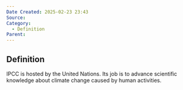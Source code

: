 ```yaml
---
Date Created: 2025-02-23 23:43
Source: 
Category:
  - Definition
Parent:
---
```

## Definition
IPCC is hosted by the United Nations. Its job is to advance scientific knowledge about climate change caused by human activities.